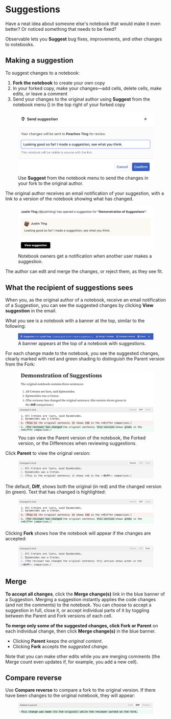 # Suggestions

Have a neat idea about someone else's notebook that would make it even better? Or noticed something that needs to be fixed?

Observable lets you **Suggest** bug fixes, improvements, and other changes to notebooks.

## Making a suggestion

To suggest changes to a notebook: 

1. **Fork the notebook** to create your own copy
2. In your forked copy, make your changes—add cells, delete cells, make edits, or leave a comment
3. Send your changes to the original author using **Suggest** from the notebook menu (<Icon name="threeHorizDots" />) in the top right of your forked copy

<figure>
  <img
    class="screenshot w-70"
    src="./assets/sendSuggestionModal.png" alt="Open Suggest modal window where a user can enter a message then Confirm they want to send the message and suggestion to the notebook owner."
  />
  <figcaption>Use <b>Suggest</b> from the notebook menu to send the changes in your fork to the original author.</figcaption>
</figure>

The original author receives an email notification of your suggestion, with a link to a version of the notebook showing what has changed.

<figure>
  <img
    class="screenshot w-70"
    src="./assets/emailNotificationForSuggestion.png" alt="Screenshot of email notification that a notebook owner receives when a user makes a suggestion, with a button to review the suggestion."
  />
  <figcaption>Notebook owners get a notification when another user makes a suggestion.</figcaption>
</figure>

The author can edit and merge the changes, or reject them, as they see fit.

## What the recipient of suggestions sees

When you, as the original author of a notebook, receive an email notification of a Suggestion, you can see the suggested changes by clicking **View suggestion** in the email.

What you see is a notebook with a banner at the top, similar to the following:

<figure>
  <img
    class="screenshot w-80"
    src="./assets/suggestionBanner.png" alt="Banner atop a notebook with pending suggestions reads with options to merge, compare, or close the suggestion."
  />
  <figcaption>A banner appears at the top of a notebook with suggestions.</figcaption>
</figure>

For each change made to the notebook, you see the suggested changes, clearly marked with red and green shading to distinguish the Parent version from the Fork:

<figure>
  <img
    class="screenshot w-80"
    src="./assets/changedInForkVersion.png" alt="Differences between the original and suggesting fork are highlighted."
  />
  <figcaption>You can view the Parent version of the notebook, the Forked version, or the Differences when reviewing suggestions.</figcaption>
</figure>

Click **Parent** to view the original version:

<figure>
  <img
    class="screenshot w-80"
    src="./assets/parent.png" alt="View the original notebook by clicking the Parent button."
  />
</figure>

The default, **Diff**, shows both the original (in red) and the changed version (in green). Text that has changed is highlighted:

<figure>
  <img
    class="screenshot w-80"
    src="./assets/diff.png" alt="Screenshot highlighting the differences between an original notebook, and the notebook making suggestions."
  />
</figure>

Clicking **Fork** shows how the notebook will appear if the changes are accepted:

<figure>
  <img
    class="screenshot w-80"
    src="./assets/fork.png" alt="Screenshot showing the content of the Fork making suggestions."
  />
</figure>

## Merge

**To accept all changes**, click the **Merge change(s)** link in the blue banner of a Suggestion. Merging a suggestion instantly applies the code changes (and not the comments) to the notebook. You can choose to accept a suggestion in full, close it, or accept individual parts of it by toggling between the Parent and Fork versions of each cell.

**To merge only some of the suggested changes, click Fork or Parent** on each individual change, then click **Merge change(s)** in the blue banner.

- Clicking **Parent** keeps the *original content*.
- Clicking **Fork** accepts the *suggested change*.

Note that you can make other edits while you are merging comments (the Merge count even updates if, for example, you add a new cell).

## Compare reverse

Use **Compare reverse** to compare a fork to the original version. If there have been changes to the original notebook, they will appear:

<figure>
  <img
    class="screenshot w-80"
    src="./assets/addedInParent.png" alt="Screenshot showing content added to a parent notebook while a user was making edits in a fork."
  />
</figure>